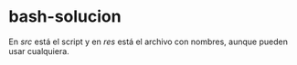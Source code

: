 # bash-solucion

En *src* está el script y en *res* está el archivo con nombres, aunque pueden usar cualquiera. 

